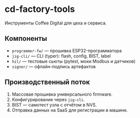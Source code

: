 # cd-factory-tools

Инструменты Coffee Digital для цеха и сервиса.

## Компоненты
- `programmer-fw/` — прошивка ESP32-программатора
- `jig-cli/` — CLI (typer): flash, config, BIST, label
- `hil/` — тестовые сьюты (pytest, моки Modbus и датчиков)
- `signer/` — офлайн-подпись артефактов

## Производственный поток
1. Массовая прошивка универсального firmware.
2. Конфигурирование через `jig-cli`.
3. BIST — самотест узла с отчётом в NVS.
4. Отправка данных на SaaS для регистрации в машине.

